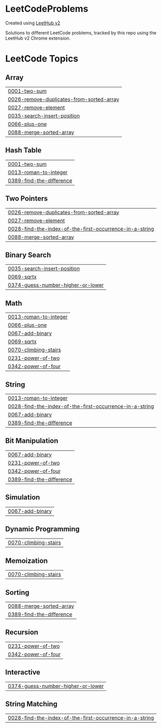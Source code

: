 # LeetCodeProblems
Created using [LeetHub v2](https://github.com/arunbhardwaj/LeetHub-2.0)

Solutions to different LeetCode problems, tracked by this repo using the LeetHub v2 Chrome extension.

<!---LeetCode Topics Start-->
# LeetCode Topics
## Array
|  |
| ------- |
| [0001-two-sum](https://github.com/danielmekuriaw/LeetCodeProblems/tree/master/0001-two-sum) |
| [0026-remove-duplicates-from-sorted-array](https://github.com/danielmekuriaw/LeetCodeProblems/tree/master/0026-remove-duplicates-from-sorted-array) |
| [0027-remove-element](https://github.com/danielmekuriaw/LeetCodeProblems/tree/master/0027-remove-element) |
| [0035-search-insert-position](https://github.com/danielmekuriaw/LeetCodeProblems/tree/master/0035-search-insert-position) |
| [0066-plus-one](https://github.com/danielmekuriaw/LeetCodeProblems/tree/master/0066-plus-one) |
| [0088-merge-sorted-array](https://github.com/danielmekuriaw/LeetCodeProblems/tree/master/0088-merge-sorted-array) |
## Hash Table
|  |
| ------- |
| [0001-two-sum](https://github.com/danielmekuriaw/LeetCodeProblems/tree/master/0001-two-sum) |
| [0013-roman-to-integer](https://github.com/danielmekuriaw/LeetCodeProblems/tree/master/0013-roman-to-integer) |
| [0389-find-the-difference](https://github.com/danielmekuriaw/LeetCodeProblems/tree/master/0389-find-the-difference) |
## Two Pointers
|  |
| ------- |
| [0026-remove-duplicates-from-sorted-array](https://github.com/danielmekuriaw/LeetCodeProblems/tree/master/0026-remove-duplicates-from-sorted-array) |
| [0027-remove-element](https://github.com/danielmekuriaw/LeetCodeProblems/tree/master/0027-remove-element) |
| [0028-find-the-index-of-the-first-occurrence-in-a-string](https://github.com/danielmekuriaw/LeetCodeProblems/tree/master/0028-find-the-index-of-the-first-occurrence-in-a-string) |
| [0088-merge-sorted-array](https://github.com/danielmekuriaw/LeetCodeProblems/tree/master/0088-merge-sorted-array) |
## Binary Search
|  |
| ------- |
| [0035-search-insert-position](https://github.com/danielmekuriaw/LeetCodeProblems/tree/master/0035-search-insert-position) |
| [0069-sqrtx](https://github.com/danielmekuriaw/LeetCodeProblems/tree/master/0069-sqrtx) |
| [0374-guess-number-higher-or-lower](https://github.com/danielmekuriaw/LeetCodeProblems/tree/master/0374-guess-number-higher-or-lower) |
## Math
|  |
| ------- |
| [0013-roman-to-integer](https://github.com/danielmekuriaw/LeetCodeProblems/tree/master/0013-roman-to-integer) |
| [0066-plus-one](https://github.com/danielmekuriaw/LeetCodeProblems/tree/master/0066-plus-one) |
| [0067-add-binary](https://github.com/danielmekuriaw/LeetCodeProblems/tree/master/0067-add-binary) |
| [0069-sqrtx](https://github.com/danielmekuriaw/LeetCodeProblems/tree/master/0069-sqrtx) |
| [0070-climbing-stairs](https://github.com/danielmekuriaw/LeetCodeProblems/tree/master/0070-climbing-stairs) |
| [0231-power-of-two](https://github.com/danielmekuriaw/LeetCodeProblems/tree/master/0231-power-of-two) |
| [0342-power-of-four](https://github.com/danielmekuriaw/LeetCodeProblems/tree/master/0342-power-of-four) |
## String
|  |
| ------- |
| [0013-roman-to-integer](https://github.com/danielmekuriaw/LeetCodeProblems/tree/master/0013-roman-to-integer) |
| [0028-find-the-index-of-the-first-occurrence-in-a-string](https://github.com/danielmekuriaw/LeetCodeProblems/tree/master/0028-find-the-index-of-the-first-occurrence-in-a-string) |
| [0067-add-binary](https://github.com/danielmekuriaw/LeetCodeProblems/tree/master/0067-add-binary) |
| [0389-find-the-difference](https://github.com/danielmekuriaw/LeetCodeProblems/tree/master/0389-find-the-difference) |
## Bit Manipulation
|  |
| ------- |
| [0067-add-binary](https://github.com/danielmekuriaw/LeetCodeProblems/tree/master/0067-add-binary) |
| [0231-power-of-two](https://github.com/danielmekuriaw/LeetCodeProblems/tree/master/0231-power-of-two) |
| [0342-power-of-four](https://github.com/danielmekuriaw/LeetCodeProblems/tree/master/0342-power-of-four) |
| [0389-find-the-difference](https://github.com/danielmekuriaw/LeetCodeProblems/tree/master/0389-find-the-difference) |
## Simulation
|  |
| ------- |
| [0067-add-binary](https://github.com/danielmekuriaw/LeetCodeProblems/tree/master/0067-add-binary) |
## Dynamic Programming
|  |
| ------- |
| [0070-climbing-stairs](https://github.com/danielmekuriaw/LeetCodeProblems/tree/master/0070-climbing-stairs) |
## Memoization
|  |
| ------- |
| [0070-climbing-stairs](https://github.com/danielmekuriaw/LeetCodeProblems/tree/master/0070-climbing-stairs) |
## Sorting
|  |
| ------- |
| [0088-merge-sorted-array](https://github.com/danielmekuriaw/LeetCodeProblems/tree/master/0088-merge-sorted-array) |
| [0389-find-the-difference](https://github.com/danielmekuriaw/LeetCodeProblems/tree/master/0389-find-the-difference) |
## Recursion
|  |
| ------- |
| [0231-power-of-two](https://github.com/danielmekuriaw/LeetCodeProblems/tree/master/0231-power-of-two) |
| [0342-power-of-four](https://github.com/danielmekuriaw/LeetCodeProblems/tree/master/0342-power-of-four) |
## Interactive
|  |
| ------- |
| [0374-guess-number-higher-or-lower](https://github.com/danielmekuriaw/LeetCodeProblems/tree/master/0374-guess-number-higher-or-lower) |
## String Matching
|  |
| ------- |
| [0028-find-the-index-of-the-first-occurrence-in-a-string](https://github.com/danielmekuriaw/LeetCodeProblems/tree/master/0028-find-the-index-of-the-first-occurrence-in-a-string) |
<!---LeetCode Topics End-->